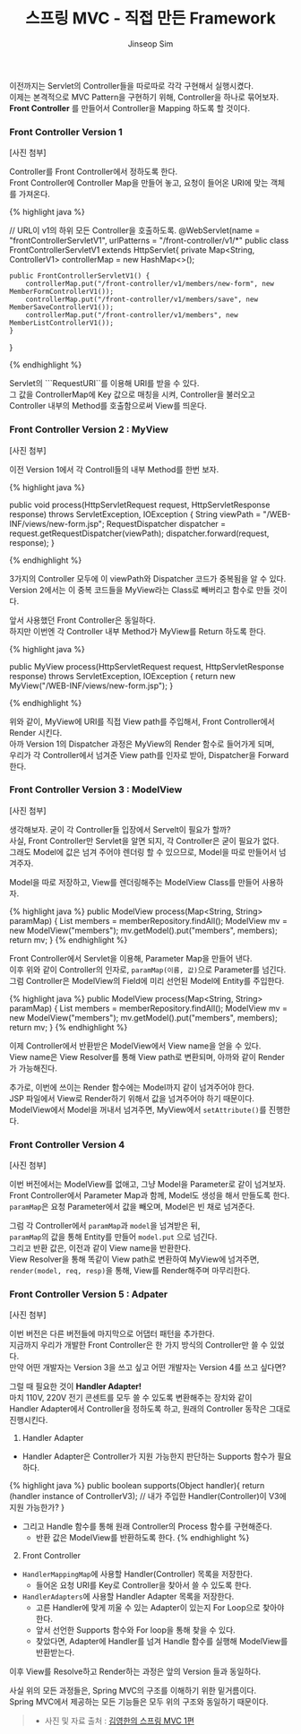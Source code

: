 ﻿---
layout: post
title: "스프링 MVC - 직접 만든 Framework"
categories: Springboot
tags: [java]
author:
  - Jinseop Sim
---

이전까지는 Servlet의 Controller들을 따로따로 각각 구현해서 실행시켰다.  
이제는 본격적으로 MVC Pattern을 구현하기 위해, Controller을 하나로 묶어보자.  
__Front Controller__ 를 만들어서 Controller을 Mapping 하도록 할 것이다.  

### Front Controller Version 1
[사진 첨부]

Controller를 Front Controller에서 정하도록 한다.  
Front Controller에 Controller Map을 만들어 놓고, 요청이 들어온 URI에 맞는 객체를 가져온다.  

{% highlight java %}

// URL이 v1의 하위 모든 Controller을 호출하도록.
@WebServlet(name = "frontControllerServletV1", urlPatterns = "/front-controller/v1/*"
public class FrontControllerServletV1 extends HttpServlet{
	private Map<String, ControllerV1> controllerMap = new HashMap<>();

    public FrontControllerServletV1() {
        controllerMap.put("/front-controller/v1/members/new-form", new MemberFormControllerV1());
        controllerMap.put("/front-controller/v1/members/save", new MemberSaveControllerV1());
        controllerMap.put("/front-controller/v1/members", new MemberListControllerV1());
    }
}

{% endhighlight %}

Servlet의 ```RequestURI``를 이용해 URI를 받을 수 있다.  
그 값을 ControllerMap에 Key 값으로 매칭을 시켜, Controller을 불러오고  
Controller 내부의 Method를 호출함으로써 View를 띄운다.  

### Front Controller Version 2 : MyView
[사진 첨부]

이전 Version 1에서 각 Controll들의 내부 Method를 한번 보자.  

{% highlight java %}

public void process(HttpServletRequest request, HttpServletResponse response) throws ServletException, IOException {
        String viewPath = "/WEB-INF/views/new-form.jsp";
        RequestDispatcher dispatcher = request.getRequestDispatcher(viewPath);
        dispatcher.forward(request, response);
}

{% endhighlight %}

3가지의 Controller 모두에 이 viewPath와 Dispatcher 코드가 중복됨을 알 수 있다.  
Version 2에서는 이 중복 코드들을 MyView라는 Class로 빼버리고 함수로 만들 것이다.  

앞서 사용했던 Front Controller은 동일하다.  
하지만 이번엔 각 Controller 내부 Method가 MyView를 Return 하도록 한다.  

{% highlight java %}

public MyView process(HttpServletRequest request, HttpServletResponse response) throws ServletException, IOException {
        return new MyView("/WEB-INF/views/new-form.jsp");
}

{% endhighlight %}

위와 같이, MyView에 URI를 직접 View path를 주입해서, Front Controller에서 Render 시킨다.  
아까 Version 1의 Dispatcher 과정은 MyView의 Render 함수로 들어가게 되며,  
우리가 각 Controller에서 넘겨준 View path를 인자로 받아, Dispatcher을 Forward 한다.

### Front Controller Version 3 : ModelView
[사진 첨부]

생각해보자. 굳이 각 Controller들 입장에서 Servelt이 필요가 할까?  
사실, Front Controller만 Servlet을 알면 되지, 각 Controller은 굳이 필요가 없다.  
그래도 Model에 값은 넘겨 주어야 렌더링 할 수 있으므로, Model을 따로 만들어서 넘겨주자.  

Model을 따로 저장하고, View를 렌더링해주는 ModelView Class를 만들어 사용하자.  

{% highlight java %}
public ModelView process(Map<String, String> paramMap) {
        List<Member> members = memberRepository.findAll();
        ModelView mv = new ModelView("members");
        mv.getModel().put("members", members);
        return mv;
}
{% endhighlight %}

Front Controller에서 Servlet을 이용해, Parameter Map을 만들어 낸다.  
이후 위와 같이 Controller의 인자로, ```paramMap(이름, 값)```으로 Parameter를 넘긴다.  
그럼 Controller은 ModelView의 Field에 미리 선언된 Model에 Entity를 주입한다.    

{% highlight java %}
public ModelView process(Map<String, String> paramMap) {
        List<Member> members = memberRepository.findAll();
        ModelView mv = new ModelView("members");
        mv.getModel().put("members", members);
        return mv;
}
{% endhighlight %}

이제 Controller에서 반환받은 ModelView에서 View name을 얻을 수 있다.  
View name은 View Resolver를 통해 View path로 변환되며, 아까와 같이 Render가 가능해진다.  

추가로, 이번에 쓰이는 Render 함수에는 Model까지 같이 넘겨주어야 한다.  
JSP 파일에서 View로 Render하기 위해서 값을 넘겨주어야 하기 때문이다.  
ModelView에서 Model을 꺼내서 넘겨주면, MyView에서 ```setAttribute()```를 진행한다.  

### Front Controller Version 4
[사진 첨부]

이번 버전에서는 ModelView를 없애고, 그냥 Model을 Parameter로 같이 넘겨보자.  
Front Controller에서 Parameter Map과 함께, Model도 생성을 해서 만들도록 한다.  
```paramMap```은 요청 Parameter에서 값을 빼오며, Model은 빈 채로 넘겨준다.  

그럼 각 Controller에서 ```paramMap```과 ```model```을 넘겨받은 뒤,  
```paramMap```의 값을 통해 Entity를 만들어 ```model.put``` 으로 넘긴다.  
그리고 반환 값은, 이전과 같이 View name을 반환한다.  
View Resolver을 통해 똑같이 View path로 변환하여 MyView에 넘겨주면,  
```render(model, req, resp)```을 통해, View를 Render해주며 마무리한다.  

### Front Controller Version 5 : Adpater
[사진 첨부]

이번 버전은 다른 버전들에 마지막으로 어댑터 패턴을 추가한다.  
지금까지 우리가 개발한 Front Controller은 한 가지 방식의 Controller만 쓸 수 있었다.  
만약 어떤 개발자는 Version 3을 쓰고 싶고 어떤 개발자는 Version 4를 쓰고 싶다면?  

그럴 때 필요한 것이 __Handler Adapter!__  
마치 110V, 220V 전기 콘센트를 모두 쓸 수 있도록 변환해주는 장치와 같이  
Handler Adapter에서 Controller을 정하도록 하고, 원래의 Controller 동작은 그대로 진행시킨다.  

1. Handler Adapter
  - Handler Adapter은 Controller가 지원 가능한지 판단하는 Supports 함수가 필요하다.

{% highlight java %}
public boolean supports(Object handler){
    return (handler instance of ControllerV3);
    // 내가 주입한 Handler(Controller)이 V3에 지원 가능한가?
}
  - 그리고 Handle 함수를 통해 원래 Controller의 Process 함수를 구현해준다.
    - 반환 값은 ModelView를 반환하도록 한다.
{% endhighlight %} 

2. Front Controller
  - ```HandlerMappingMap```에 사용할 Handler(Controller) 목록을 저장한다.
    - 들어온 요청 URI를 Key로 Controller을 찾아서 쓸 수 있도록 한다.
  - ```HandlerAdapters```에 사용할 Handler Adapter 목록을 저장한다.
    - 고른 Handler에 맞게 끼울 수 있는 Adapter이 있는지 For Loop으로 찾아야 한다.  
    - 앞서 선언한 Supports 함수와 For loop을 통해 찾을 수 있다.
    - 찾았다면, Adapter에 Handler를 넘겨 Handle 함수를 실행해 ModelView를 반환받는다.  

이후 View를 Resolve하고 Render하는 과정은 앞의 Version 들과 동일하다.
  
사실 위의 모든 과정들은, Spring MVC의 구조를 이해하기 위한 밑거름이다.  
Spring MVC에서 제공하는 모든 기능들은 모두 위의 구조와 동일하기 때문이다.  

> - 사진 및 자료 출처 : [김영한의 스프링 MVC 1편](https://www.inflearn.com/course/%EC%8A%A4%ED%94%84%EB%A7%81-mvc-1/dashboard)